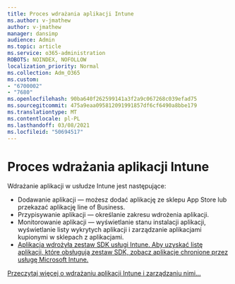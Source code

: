 ```yaml
---
title: Proces wdrażania aplikacji Intune
ms.author: v-jmathew
author: v-jmathew
manager: dansimp
audience: Admin
ms.topic: article
ms.service: o365-administration
ROBOTS: NOINDEX, NOFOLLOW
localization_priority: Normal
ms.collection: Adm_O365
ms.custom:
- "6700002"
- "7680"
ms.openlocfilehash: 90ba640f262599141a3f2a9c067268c039efad75
ms.sourcegitcommit: 475a9eaa095812091991857df6cf6490a8bbe179
ms.translationtype: MT
ms.contentlocale: pl-PL
ms.lasthandoff: 03/08/2021
ms.locfileid: "50694517"
---
```

# <a name="intune-app-deployment-process"></a>Proces wdrażania aplikacji Intune

Wdrażanie aplikacji w usłudze Intune jest następujące:

- Dodawanie aplikacji — możesz dodać aplikację ze sklepu App Store lub przekazać aplikację line of Business.
- Przypisywanie aplikacji — określanie zakresu wdrożenia aplikacji.
- Monitorowanie aplikacji — wyświetlanie stanu instalacji aplikacji, wyświetlanie listy wykrytych aplikacji i zarządzanie aplikacjami kupionymi w sklepach z aplikacjami.
- [Aplikacja wdrożyła zestaw SDK usługi Intune. Aby uzyskać listę aplikacji, które obsługują zestaw SDK, zobacz aplikacje chronione przez usługę Microsoft Intune.](https://docs.microsoft.com/mem/intune/apps/apps-supported-intune-apps)

[Przeczytaj więcej o wdrażaniu aplikacji Intune i zarządzaniu nimi...](https://docs.microsoft.com/mem/intune/apps/app-management)
